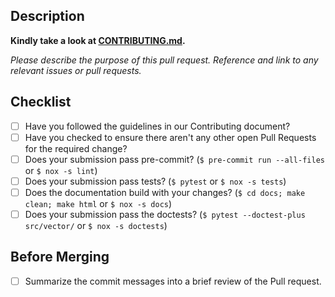 ## Description

**Kindly take a look at [CONTRIBUTING.md](https://github.com/scikit-hep/vector/blob/main/.github/CONTRIBUTING.md).**

_Please describe the purpose of this pull request. Reference and link to any relevant issues or pull requests._

## Checklist

- [ ] Have you followed the guidelines in our Contributing document?
- [ ] Have you checked to ensure there aren't any other open Pull Requests for the required change?
- [ ] Does your submission pass pre-commit? (`$ pre-commit run --all-files` or `$ nox -s lint`)
- [ ] Does your submission pass tests? (`$ pytest` or `$ nox -s tests`)
- [ ] Does the documentation build with your changes? (`$ cd docs; make clean; make html` or `$ nox -s docs`)
- [ ] Does your submission pass the doctests? (`$ pytest --doctest-plus src/vector/` or `$ nox -s doctests`)

## Before Merging

- [ ] Summarize the commit messages into a brief review of the Pull request.
